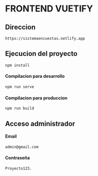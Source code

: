 # FRONTEND VUETIFY

## Direccion
```
https://sistemaencuestas.netlify.app
```

## Ejecucion del proyecto
```
npm install
```

#### Compilacion para desarrollo
```
npm run serve
```

#### Compilacion para produccion
```
npm run build
```
## Acceso administrador

#### Email

```
admin@gmail.com
```

#### Contraseña

```
Proyecto123.
```
